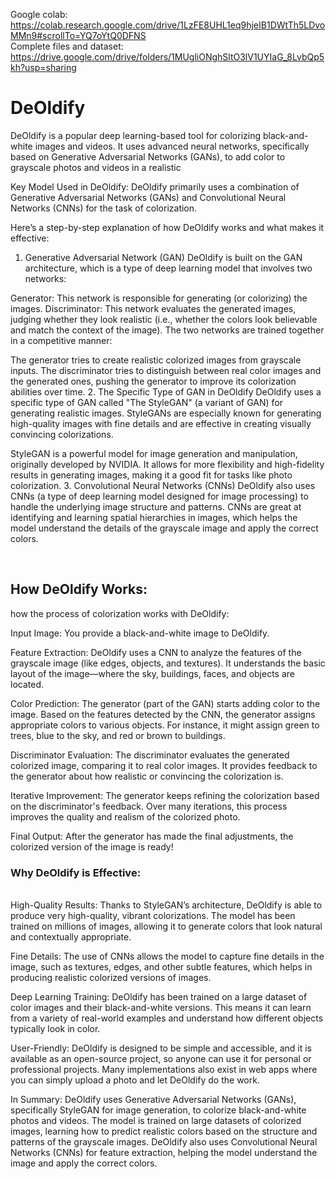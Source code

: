 
Google colab: https://colab.research.google.com/drive/1LzFE8UHL1eq9hjeIB1DWtTh5LDvoMMn9#scrollTo=YQ7oYtQ0DFNS
<br>
Complete files and dataset: https://drive.google.com/drive/folders/1MUgliONghSltO3lV1UYIaG_8LvbQp5kh?usp=sharing
<br>
<h1>DeOldify </h1>
<p>DeOldify is a popular deep learning-based tool for colorizing black-and-white images and videos. It uses advanced neural networks, specifically based on Generative Adversarial Networks (GANs), to add color to grayscale photos and videos in a realistic

Key Model Used in DeOldify:
DeOldify primarily uses a combination of Generative Adversarial Networks (GANs) and Convolutional Neural Networks (CNNs) for the task of colorization.

Here’s a step-by-step explanation of how DeOldify works and what makes it effective:

1. Generative Adversarial Network (GAN)
DeOldify is built on the GAN architecture, which is a type of deep learning model that involves two networks:

Generator: This network is responsible for generating (or colorizing) the images.
Discriminator: This network evaluates the generated images, judging whether they look realistic (i.e., whether the colors look believable and match the context of the image).
The two networks are trained together in a competitive manner:

The generator tries to create realistic colorized images from grayscale inputs.
The discriminator tries to distinguish between real color images and the generated ones, pushing the generator to improve its colorization abilities over time.
2. The Specific Type of GAN in DeOldify
DeOldify uses a specific type of GAN called "The StyleGAN" (a variant of GAN) for generating realistic images. StyleGANs are especially known for generating high-quality images with fine details and are effective in creating visually convincing colorizations.

StyleGAN is a powerful model for image generation and manipulation, originally developed by NVIDIA. It allows for more flexibility and high-fidelity results in generating images, making it a good fit for tasks like photo colorization.
3. Convolutional Neural Networks (CNNs)
DeOldify also uses CNNs (a type of deep learning model designed for image processing) to handle the underlying image structure and patterns. CNNs are great at identifying and learning spatial hierarchies in images, which helps the model understand the details of the grayscale image and apply the correct colors.</p>

<br>
<h2>How DeOldify Works:</h2>
<p>how the process of colorization works with DeOldify:

Input Image: You provide a black-and-white image to DeOldify.

Feature Extraction: DeOldify uses a CNN to analyze the features of the grayscale image (like edges, objects, and textures). It understands the basic layout of the image—where the sky, buildings, faces, and objects are located.

Color Prediction: The generator (part of the GAN) starts adding color to the image. Based on the features detected by the CNN, the generator assigns appropriate colors to various objects. For instance, it might assign green to trees, blue to the sky, and red or brown to buildings.

Discriminator Evaluation: The discriminator evaluates the generated colorized image, comparing it to real color images. It provides feedback to the generator about how realistic or convincing the colorization is.

Iterative Improvement: The generator keeps refining the colorization based on the discriminator's feedback. Over many iterations, this process improves the quality and realism of the colorized photo.

Final Output: After the generator has made the final adjustments, the colorized version of the image is ready!
<h3>Why DeOldify is Effective:</h3><br>
High-Quality Results: Thanks to StyleGAN’s architecture, DeOldify is able to produce very high-quality, vibrant colorizations. The model has been trained on millions of images, allowing it to generate colors that look natural and contextually appropriate.

Fine Details: The use of CNNs allows the model to capture fine details in the image, such as textures, edges, and other subtle features, which helps in producing realistic colorized versions of images.

Deep Learning Training: DeOldify has been trained on a large dataset of color images and their black-and-white versions. This means it can learn from a variety of real-world examples and understand how different objects typically look in color.

User-Friendly: DeOldify is designed to be simple and accessible, and it is available as an open-source project, so anyone can use it for personal or professional projects. Many implementations also exist in web apps where you can simply upload a photo and let DeOldify do the work.

In Summary:
DeOldify uses Generative Adversarial Networks (GANs), specifically StyleGAN for image generation, to colorize black-and-white photos and videos.
The model is trained on large datasets of colorized images, learning how to predict realistic colors based on the structure and patterns of the grayscale images.
DeOldify also uses Convolutional Neural Networks (CNNs) for feature extraction, helping the model understand the image and apply the correct colors.
</p>
